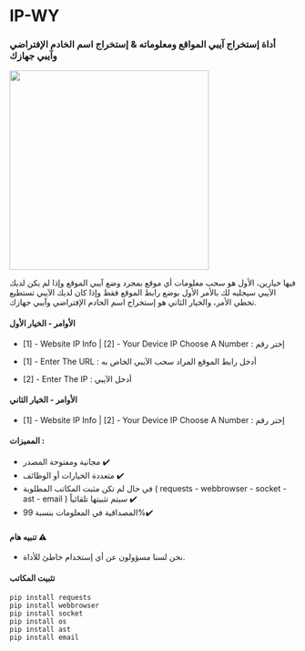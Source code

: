 # IP-WY

### أداة إستخراج آيبي المواقع ومعلوماته & إستخراج اسم الخادم الإفتراضي وآيبي جهازك

<img src="https://github.com/tlersa/IP-WY/assets/111729973/c1d0141d-dfba-4e11-a952-a9ba3dd7d1ca" width="350">

فيها خيارين، الأول هو سحب معلومات أي موقع بمجرد وضع آيبي الموقع وإذا لم يكن لديك الآيبي سيجلبه لك بالأمر الأول بوضع رابط الموقع فقط وإذا كان لديك الآيبي تستطيع تخطي الأمر، والخيار الثاني هو إستخراج اسم الخادم الإفتراضي وآيبي جهازك.

#### الأوامر - الخيار الأول
- [1] - Website IP Info | [2] - Your Device IP
Choose A Number : إختر رقم

- [1] - Enter The URL : أدخل رابط الموقع المراد سحب الآيبي الخاص به

- [2] - Enter The IP : أدخل الآيبي

#### الأوامر - الخيار الثاني
- [1] - Website IP Info | [2] - Your Device IP
Choose A Number : إختر رقم

#### المميزات :
- مجانية ومفتوحة المصدر ✔️
- متعددة الخيارات أو الوظائف ✔️
- في حال لم تكن مثبت المكاتب المطلوبة ( requests - webbrowser - socket - ast - email ) سيتم تثبيتها تلقائياً ✔️
- المصداقية في المعلومات بنسبة 99%✔️

#### تنبيه هام ⚠️
- نحن لسنا مسؤولون عن أي إستخدام خاطئ للأداة.

#### تثبيت المكاتب 

```
pip install requests
pip install webbrowser
pip install socket
pip install os
pip install ast
pip install email
```
